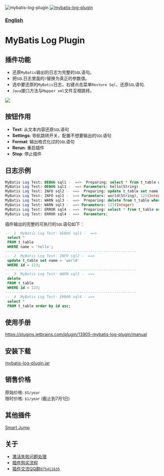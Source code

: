 ![mybatis-log-plugin](https://img.shields.io/jetbrains/plugin/v/13905-mybatis-log-plugin?label=version&style=flat-square)
[![mybatis-log-plugin](https://img.shields.io/jetbrains/plugin/d/13905-mybatis-log-plugin?style=flat-square)](https://plugins.jetbrains.com/plugin/13905-mybatis-log-plugin/versions)

### [English](https://github.com/kookob/mybatis-log-plugin/blob/master/README_EN.md)  

# MyBatis Log Plugin
## 插件功能
- 还原`MyBatis`输出的日志为完整的`SQL`语句。
- 把`SQL`日志里面的`?`替换为真正的参数值。
- 选中要还原的`MyBatis`日志，右键点击菜单`Restore Sql`，还原`SQL`语句.
- `Java`接口方法与`Mapper xml`文件互相跳转。

![](https://plugins.jetbrains.com/files/13905/25-page/image1.png)

## 按钮作用
- **Text**: 从文本内容还原`SQL`语句
- **Settings**: 导航跳转开关，配置不想要输出的`SQL`语句
- **Format**: 输出格式化过的`SQL`语句
- **Rerun**: 重启插件
- **Stop**: 停止插件

## 日志示例
```sql
MyBatis Log Test: DEBUG sql1 -  ==>  Preparing: select * from t_table where name = ?
MyBatis Log Test: DEBUG sql1 -  ==> Parameters: hello(String)
MyBatis Log Test: INFO sql2 -  ==>  Preparing: update t_table set name = ? where id = ?
MyBatis Log Test: INFO sql2 -  ==> Parameters: world(String), 123(Integer)
MyBatis Log Test: WARN sql3 -  ==>  Preparing: delete from t_table where id = ?
MyBatis Log Test: WARN sql3 -  ==> Parameters: 123(Integer)
MyBatis Log Test: ERROR sql4 - ==>  Preparing: select * from t_table order by id asc 
MyBatis Log Test: ERROR sql4 - ==>  Parameters: 
```
插件输出的完整的可执行的`SQL`语句如下：
```sql
--  1  MyBatis Log Test: DEBUG sql1 -  ==>
 select *
 FROM t_table
 WHERE name = 'hello';
------------------------------------------------------------
--  2  MyBatis Log Test: INFO sql2 -  ==>
 update t_table set name = 'world'
 WHERE id = 123;
------------------------------------------------------------
--  3  MyBatis Log Test: WARN sql3 -  ==>
 delete
 FROM t_table
 WHERE id = 123;
------------------------------------------------------------
--  4  MyBatis Log Test: ERROR sql4 - ==>
 select *
 FROM t_table order by id asc;
```

## 使用手册
https://plugins.jetbrains.com/plugin/13905-mybatis-log-plugin/manual

## 安装下载
[mybatis-log-plugin.jar](https://plugins.jetbrains.com/plugin/13905-mybatis-log-plugin/versions)  

## 销售价格
原始价格: `$5/year`  
限时价格: `$1/year` (截止到7月1日)

## 其他插件
[Smart Jump](https://plugins.jetbrains.com/plugin/14053-smart-jump) 

## 关于
* [激活失败问题处理](https://github.com/kookob/mybatis-log-plugin/blob/master/activation.md)
* [插件购买流程](https://github.com/kookob/mybatis-log-plugin/blob/master/buy.md)
* [插件交流QQ群`875411635`](https://jq.qq.com/?_wv=1027&k=UysCVe9k)
